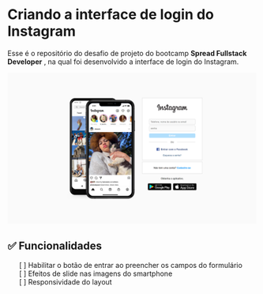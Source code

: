 # Criando a interface de login do Instagram

Esse é o repositório do desafio de projeto do bootcamp **Spread Fullstack Developer** , na qual foi desenvolvido a interface de login do Instagram.

![Interface de login Instagram!](images/preview-login-instagram.png "Interface de login Instagram")

## ✅ Funcionalidades

<ul style="list-style: none;"> 
    <li>[ ] Habilitar o botão de entrar ao preencher os campos do formulário</li>
    <li>[ ] Efeitos de slide nas imagens do smartphone</li>
    <li>[ ] Responsividade do layout</li>
</ul>